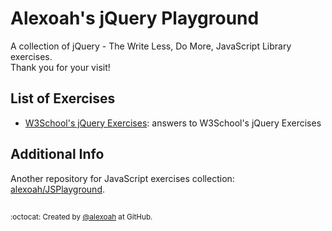 # Alexoah's jQuery Playground
A collection of jQuery - The Write Less, Do More, JavaScript Library exercises.  
Thank you for your visit!

## List of Exercises
* [W3School's jQuery Exercises](./W3School-jQExercises): answers to W3School's jQuery Exercises
  
## Additional Info
Another repository for JavaScript exercises collection: [alexoah/JSPlayground](https://github.com/alexoah/JSPlayground).

##
<sup>:octocat: Created by [@alexoah](http://github.com/alexoah) at GitHub.</sup>
